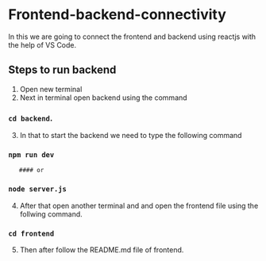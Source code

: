 # Frontend-backend-connectivity

In this we are going to connect the frontend and backend using reactjs with the help of VS Code.
## Steps to run backend 
1. Open new terminal 
2. Next in terminal open backend using the command 
### `cd backend`.
3. In that to start the backend we need to type the following command
### `npm run dev` 
       #### or 
### `node server.js`

4. After that open another terminal and and open the frontend file using the follwing command. 
### `cd frontend`
5. Then after follow the README.md file of frontend.
